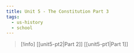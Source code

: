 ```yaml
---
title: Unit 5 - The Constitution Part 3
tags:
  - us-history
  - school
---
```

>[!info] [[unit5-pt2|Part 2]] [[unit5-pt1|Part 1]] 

